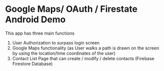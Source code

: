 Google Maps/ OAuth / Firestate Android Demo
=====================================================

This app has three main functions
1. User Authorization to surpass login screen
2. Google Maps functionality (as User walks a path is drawn on the screen by using the location/time coordinates of the user)
3. Contact List Page that can create / modify / delete contacts (Firebase Firestore Database)


